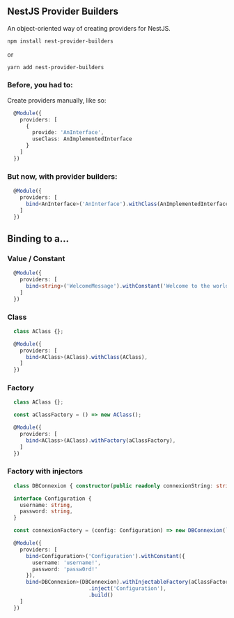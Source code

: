 ## NestJS Provider Builders
An object-oriented way of creating providers for NestJS.
```bash
npm install nest-provider-builders
```
or
```bash
yarn add nest-provider-builders
```

### Before, you had to:
Create providers manually, like so:
```typescript
  @Module({
    providers: [
      {
        provide: 'AnInterface',
        useClass: AnImplementedInterface
      }
    ]
  })
```

### But now, with provider builders:
```typescript
  @Module({
    providers: [
      bind<AnInterface>('AnInterface').withClass(AnImplementedInterface),
    ]
  })
```

## Binding to a...

### Value / Constant
```typescript
  @Module({
    providers: [
      bind<string>('WelcomeMessage').withConstant('Welcome to the world of dependency injection!'),
    ]
  })
```

### Class
```typescript
  class AClass {};

  @Module({
    providers: [
      bind<AClass>(AClass).withClass(AClass),
    ]
  })
```

### Factory
```typescript
  class AClass {};

  const aClassFactory = () => new AClass();

  @Module({
    providers: [
      bind<AClass>(AClass).withFactory(aClassFactory),
    ]
  })
```

### Factory with injectors
```typescript
  class DBConnexion { constructor(public readonly connexionString: string) };

  interface Configuration {
    username: string,
    password: string,
  }

  const connexionFactory = (config: Configuration) => new DBConnexion(`${config.username}:${config.password}`);

  @Module({
    providers: [
      bind<Configuration>('Configuration').withConstant({
        username: 'username!',
        password: 'passw0rd!'
      }),
      bind<DBConnexion>(DBConnexion).withInjectableFactory(aClassFactory)
                          .inject('Configuration'),
                          .build()
    ]
  })
```

